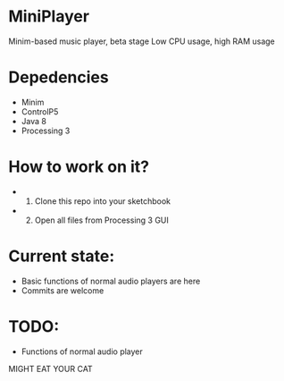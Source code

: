 # MiniPlayer
Minim-based music player, beta stage
Low CPU usage, high RAM usage

# Depedencies
* Minim
* ControlP5
* Java 8
* Processing 3

# How to work on it?
* 1. Clone this repo into your sketchbook
* 2. Open all files from Processing 3 GUI

# Current state:
* Basic functions of normal audio players are here
* Commits are welcome

# TODO:
* Functions of normal audio player

MIGHT EAT YOUR CAT
